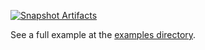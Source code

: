[![Snapshot Artifacts][Badge-SonatypeSnapshots]][Link-SonatypeSnapshots]

See a full example at the [examples directory](https://github.com/scalapb/scalapb-validate/tree/master/examples).

[Link-SonatypeSnapshots]: https://oss.sonatype.org/content/repositories/snapshots/com/thesamet/scalapb/scalapb-validate-core_2.13/ "Sonatype Snapshots"
[Badge-SonatypeSnapshots]: https://img.shields.io/nexus/s/https/oss.sonatype.org/com.thesamet.scalapb/scalapb-validate-core_2.13.svg "Sonatype Snapshots"
